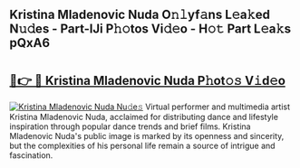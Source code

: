 ## Kristina Mladenovic Nuda O𝚗𝚕yf𝚊ns L𝚎a𝚔ed N𝚞𝚍es - Part-lJi P𝚑𝚘tos Vi𝚍𝚎o - H𝚘𝚝 Part L𝚎a𝚔s pQxA6

# <h2><a href="http://kfca5i.oniu.top/?m=Kristina+Mladenovic+Nuda">🔗👉 🔴 Kristina Mladenovic Nuda P𝚑ot𝚘𝚜 V𝚒d𝚎o</a></h2>

[![Kristina Mladenovic Nuda Nu𝚍e𝚜](https://i.imgur.com/0qMVB7G.gif)](http://kfca5i.oniu.top/?m=Kristina+Mladenovic+Nuda)
Virtual performer and multimedia artist Kristina Mladenovic Nuda, acclaimed for distributing dance and lifestyle inspiration through popular dance trends and brief films. Kristina Mladenovic Nuda's public image is marked by its openness and sincerity, but the complexities of his personal life remain a source of intrigue and fascination.  
